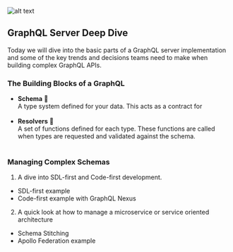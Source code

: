 ![alt text](https://marmelab.com/images/blog/graphql/logo.png)

## GraphQL Server Deep Dive

Today we will dive into the basic parts of a GraphQL server implementation and some of the key trends and decisions teams need to make when building complex GraphQL APIs.

### **The Building Blocks of a GraphQL**

- **Schema** 📃
  <br/>
  A type system defined for your data. This acts as a contract for
  <br/>
  <br/>
- **Resolvers** 🚜
  <br/>
  A set of functions defined for each type. These functions are called when types are requested and validated against the schema.
  <br/>
  <br/>

### **Managing Complex Schemas**

1. A dive into SDL-first and Code-first development.

- SDL-first example
- Code-first example with GraphQL Nexus

2. A quick look at how to manage a microservice or service oriented architecture

- Schema Stitching
- Apollo Federation example
